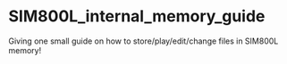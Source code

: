 # SIM800L_internal_memory_guide
Giving one small guide on how to store/play/edit/change files in SIM800L memory!
